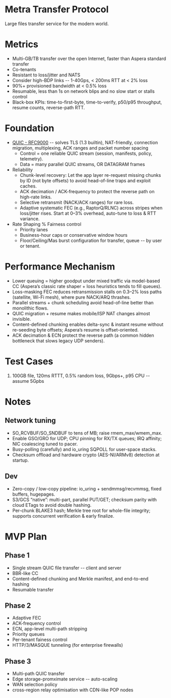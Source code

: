 # Metra Transfer Protocol
Large files transfer service for the modern world.

# Metrics
- Multi-GB/TB transfer over the open Internet, faster than Aspera standard transfer
- Co-tenants
- Resistant to loss/jitter and NATS
- Consider high-BDP links -- 1-40Gps, < 200ms RTT at < 2% loss
-  90%+ provisioned bandwidth at < 0.5% loss
- Resumable, less than 1s on network blips and no slow start or stalls control
- Black-box KPIs: time-to-first-byte, time-to-verify, p50/p95 throughput, resume counts, reverse-path RTT.

# Foundation
- [QUIC - RFC9000](https://datatracker.ietf.org/doc/html/rfc9000) -- solves TLS (1.3 builtin), NAT-friendly, connection migration, multiplexing, ACK ranges and packet number spacing
  - Control = one reliable QUIC stream (session, manifests, policy, telemetry).
  - Data = many parallel QUIC streams, OR DATAGRAM frames
- Reliability
  - Chunk-level recovery: Let the app layer re-request missing chunks by ID (not byte offsets) to avoid head-of-line traps and exploit caches.
  - ACK decimation / ACK-frequency to protect the reverse path on high-rate links.
  - Selective retransmit (NACK/ACK ranges) for rare loss.
  - Adaptive systematic FEC (e.g., RaptorQ/RLNC) across stripes when loss/jitter rises. Start at 0–3% overhead, auto-tune to loss & RTT variance.
- Rate Shaping % Fairness control
  - Priority lanes
  - Business-hour caps or conservative window hours
  - Floor/Ceiling/Mas burst configuration for transfer, queue -- by user or tenant.

# Performance Mechanism
- Lower queuing = higher goodput under mixed traffic via model-based CC (Aspera’s classic rate shaper + loss heuristics tends to fill queues).
- Loss-masking FEC reduces retransmission stalls on 0.3–2% loss paths (satellite, Wi-Fi mesh), where pure NACK/ARQ thrashes.
- Parallel streams + chunk scheduling avoid head-of-line better than monolithic flows.
- QUIC migration + resume makes mobile/ISP NAT changes almost invisible.
- Content-defined chunking enables delta-sync & instant resume without re-seeding byte offsets; Aspera’s resume is offset-oriented.
- ACK decimation & ECN protect the reverse path (a common hidden bottleneck that slows legacy UDP senders).

# Test Cases
1. 100GB file, 120ms RTTT, 0.5% random loss, 9Gbps+, p95 CPU -- assume 5Gpbs

# Notes

## Network tuning
- SO_RCVBUF/SO_SNDBUF to tens of MB; raise rmem_max/wmem_max.
- Enable GSO/GRO for UDP; CPU pinning for RX/TX queues; IRQ affinity; NIC coalescing tuned to pacer.
- Busy-polling (carefully) and io_uring SQPOLL for user-space stacks.
- Checksum offload and hardware crypto (AES-NI/ARMv8) detection at startup.

## Dev
- Zero-copy / low-copy pipeline: io_uring + sendmmsg/recvmmsg, fixed buffers, hugepages.
- S3/GCS “native”: multi-part, parallel PUT/GET; checksum parity with cloud ETags to avoid double hashing.
- Per-chunk BLAKE3 hash; Merkle tree root for whole-file integrity; supports concurrent verification & early finalize.

# MVP Plan

## Phase 1
- Single stream QUIC file transfer -- client and server
- BBR-like CC
- Content-defined chunking and Merkle manifest, and end-to-end hashing
- Resumable transfer

## Phase 2
- Adaptive FEC
- ACK-frequency control
- ECN, app-level multi-path stripping
- Priority queues
- Per-tenant fainess control
- HTTP/3/MASQUE tunneling (for enterprise firewalls)

## Phase 3
- Multi-path QUIC transfer
- Edge storage-promximate service -- auto-scaling
- WAN selection policy
- cross-region relay optimisation with CDN-like POP nodes
